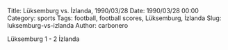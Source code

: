 Title: Lüksemburg vs. İzlanda, 1990/03/28
Date: 1990/03/28 00:00
Category: sports
Tags: football, football scores, Lüksemburg, İzlanda
Slug: luksemburg-vs-izlanda
Author: carbonero


Lüksemburg 1 - 2 İzlanda
